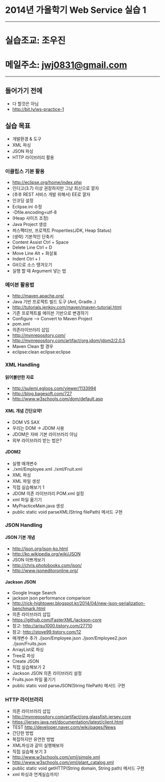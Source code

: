 # 2014년 가을학기 Web Service 실습 1
---

# 실습조교: 조우진
# 메일주소: jwj0831@gmail.com

---
## 들어가기 전에

* 다 할것은 아님
* http://bit.ly/ws-practice-1

## 실습 목표
* 개발환경 & 도구
* XML 파싱
* JSON 파싱
* HTTP 라이브러리 활용


### 이클립스 기본 활용
* http://eclipse.org/home/index.php
* 인디고(3.7) 이상 권장하지만 그냥 최신으로 깔자
* (추후 REST 서비스 개발 위해서) EE로 깔자
* 인코딩 설정
 * Eclipse.ini 수정
 * -Dfile.encoding=utf-8
 * (Heap 사이즈 조정)
* Java Project 생성
* 퍼스펙티브, 프로젝트 Properties(JDK, Heap Status)
* (생략) 기본적인 단축키
 * Content Assist Ctrl + Space
 * Delete Line Ctrl + D
 * Move Line Alt + 화살표
 * Indent Ctrl + I
 * Git으로 소스 땡겨오기
* 실행 할 때 Argument 넣는 법

### 메이븐 활용법
* http://maven.apache.org/
* Java 기반 프로젝트 빌드 도구 (Ant, Gradle..)
* http://tutorials.jenkov.com/maven/maven-tutorial.html
* 기존 프로젝트를 메이븐 기반으로 변경하기
 * Configure --> Convert to Maven Project
* pom.xml
* 의존라이브러리 삽입
 * http://mvnrepository.com/
 * http://mvnrepository.com/artifact/org.jdom/jdom2/2.0.5
* Maven Clean 할 경우
 * eclipse:clean eclipse:eclipse


### XML Handling
#### 읽어볼만한 자료
* http://sulemi.egloos.com/viewer/1133994
* http://blog.bagesoft.com/727
* http://www.w3schools.com/dom/default.asp

#### XML 개념 간단요약!
* DOM VS SAX
* 우리는 DOM -> JDOM 사용
* JDOM은 자바 기본 라이브러리 아님
* 외부 라이브러리 받는 법은?

#### JDOM2
* 실행 매개변수
 * ./xml/Employee.xml ./xml/Fruit.xml
* XML 파싱
* XML 파일 생성
* 직접 실습해보기 1
 * JDOM 의존 라이브러리 POM.xml 설정
 * xml 파일 옮기기
 * MyPracticeMain.java 생성
 * public static void parseXML(String filePath) 메서드 구현 

### JSON Handling
#### JSON 기본 개념
* http://json.org/json-ko.html
* http://ko.wikipedia.org/wiki/JSON
* JSON 이쁘게보기 
 * http://chris.photobooks.com/json/
 * http://www.jsoneditoronline.org/

#### Jackson JSON
* Google Image Search
 * jackson json performance comparison
 * http://rick-hightower.blogspot.kr/2014/04/new-json-serialization-benchmark.html
* 의존 라이브러리 삽입 
 * https://github.com/FasterXML/jackson-core 
* 참고: http://arisu1000.tistory.com/27710
* 참고: http://stove99.tistory.com/12 
* 매개변수 추가 ./json/Employee.json ./json/Employee2.json ./json/Fruits.json
* ArrayList로 파싱
* Tree로 파싱
* Create JSON
* 직접 실습해보기 2
 * Jackson JSON 의존 라이브러리 설정
 * Fruits.json 파일 옮기기
 * public static void parseJSON(String filePath) 메서드 구현 

### HTTP 라이브러리
* 의존 라이브러리 삽입
 * http://mvnrepository.com/artifact/org.glassfish.jersey.core
* https://jersey.java.net/documentation/latest/client.html
* TEST http://developer.naver.com/wiki/pages/News
* 간단한 방법
* 복잡하지만 유연한 방법
* XML파싱과 같이 실행해보자
* 직접 실습해 보기 3
 * http://www.w3schools.com/xml/simple.xml
 * http://www.w3schools.com/xml/plant_catalog.xml
 * public static void getHTTP(String domain, String path) 메서드 구현
 * xml 파싱과 연계실습까지! 






